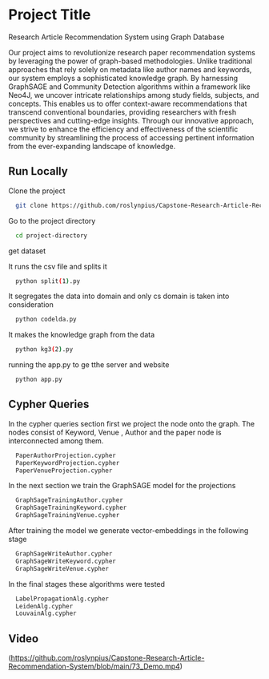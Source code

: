 
# Project Title

Research Article Recommendation System using Graph  Database


Our project aims to revolutionize research paper recommendation systems by leveraging the power of graph-based methodologies. Unlike traditional approaches that rely solely on metadata like author names and keywords, our system employs a sophisticated knowledge graph. By harnessing GraphSAGE and Community Detection algorithms within a framework like Neo4J, we uncover intricate relationships among study fields, subjects, and concepts. This enables us to offer context-aware recommendations that transcend conventional boundaries, providing researchers with fresh perspectives and cutting-edge insights. Through our innovative approach, we strive to enhance the efficiency and effectiveness of the scientific community by streamlining the process of accessing pertinent information from the ever-expanding landscape of knowledge.




## Run Locally

Clone the project

```bash
  git clone https://github.com/roslynpius/Capstone-Research-Article-Recommendation-System.git
```

Go to the project directory

```bash
  cd project-directory
```
get dataset


It runs the csv file and splits it

```bash
  python split(1).py
```
It segregates the data into domain and only cs domain is taken into consideration

```bash
  python codelda.py
```

It makes the knowledge graph from the data

```bash
  python kg3(2).py
```
 running the app.py to ge tthe server and website

```bash
  python app.py
```

## Cypher Queries

In the cypher queries section first we project the node onto the graph. The nodes consist of  Keyword, Venue , Author and the paper node is interconnected among them.
```bash
  PaperAuthorProjection.cypher
  PaperKeywordProjection.cypher
  PaperVenueProjection.cypher
```


In the next section we train the GraphSAGE model for the projections 
```bash
  GraphSageTrainingAuthor.cypher
  GraphSageTrainingKeyword.cypher
  GraphSageTrainingVenue.cypher
```


After training the model we generate vector-embeddings in the following stage
```bash
  GraphSageWriteAuthor.cypher
  GraphSageWriteKeyword.cypher
  GraphSageWriteVenue.cypher
```


In the final stages these algorithms were tested
```bash
  LabelPropagationAlg.cypher
  LeidenAlg.cypher
  LouvainAlg.cypher
```


## Video

(https://github.com/roslynpius/Capstone-Research-Article-Recommendation-System/blob/main/73_Demo.mp4)

